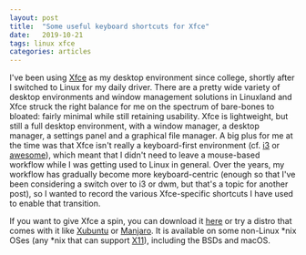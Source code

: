 ```yaml
---
layout: post
title:  "Some useful keyboard shortcuts for Xfce"
date:   2019-10-21
tags: linux xfce
categories: articles
---
```


I've been using [Xfce](https://en.wikipedia.org/wiki/Xfce) as my desktop environment since college, shortly after I switched to Linux for my daily driver.
There are a pretty wide variety of desktop environments and window management solutions in Linuxland and Xfce struck the right balance for me on the spectrum of bare-bones to bloated: fairly minimal while still retaining usability.
Xfce is lightweight, but still a full desktop environment, with a window manager, a desktop manager, a settings panel and a graphical file manager.
A big plus for me at the time was that Xfce isn't really a keyboard-first environment (cf. [i3](https://en.wikipedia.org/wiki/I3_(window_manager)) or [awesome](https://en.wikipedia.org/wiki/Awesome_(window_manager))), which meant that I didn't need to leave a mouse-based workflow while I was getting used to Linux in general.
Over the years, my workflow has gradually become more keyboard-centric (enough so that I've been considering a switch over to i3 or dwm, but that's a topic for another post), so I wanted to record the various Xfce-specific shortcuts I have used to enable that transition.



If you want to give Xfce a spin, you can download it [here](https://xfce.org/) or try a distro that comes with it like [Xubuntu](https://xubuntu.org/) or [Manjaro](https://manjaro.org/get-manjaro/). It is available on some non-Linux *nix OSes (any *nix that can support [X11](https://en.wikipedia.org/wiki/X_Window_System)), including the BSDs and macOS.
